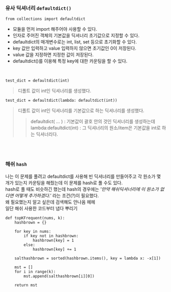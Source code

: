### 유사 딕셔너리 `defaultdict()`

`from collections import defaultdict` <br>
- 모듈을 먼저 import 해주어야 사용할 수 있다.
- 인자로 주어진 객체의 기본값을 딕셔너리 초기값으로 지정할 수 있다.
- defaultdict의 매개변수로는 int, list, set 등으로 초기화할 수 있다.
- key 값만 입력하고 value 입력하지 않으면 초기값인 0이 저장된다.
- value 값을 지정하면 지정한 값이 저장된다.
- defaultdict()를 이용해 특정 key에 대한 카운팅을 할 수 있다.
<br>

`test_dict = defaultdict(int)` <br>
> 디폴트 값이 int인 딕셔너리를 생성했다.<br>

`test_dict = defaultdict(lambda: defaultdict(int))`

> 디폴트 값이 int인 딕셔너리를 기본값으로 하는 딕셔너리를 생성했다.<br>
>> defaultdict( ... )         : 기본값이 괄호 안의 것인 딕셔너리를 생성하는데<br>
>> lambda:defaultdict(int)    : 그 딕셔너리의 원소/item은 기본값을 int로 하는 딕셔너리다.



<br><br>

### 해쉬 `hash`
나는 이 문제를 풀려고 defaultdict를 사용해 빈 딕셔너리를 만들어주고 각 원소가 몇 개가 있는지 카운팅을 해줬는데 이 문제를 hash로 풀 수도 있다. <br>
hash로 풀 때도 비슷하긴 했는데 hash의 경우에는 *'만약 해쉬딕셔너리에 이 원소가 없다면 어떻게 추가하겠다.'* 라는 조건(?)이 필요했다.<br>
왜 필요했는지 알고 싶은데 검색해도 안나옴 헤헤<br>
일단 해쉬 사용한 코드부터 냅다 뿌리기 

```
def topKFrequent(nums, k):
    hashbrown = {}

    for key in nums:
        if key not in hashbrown:
            hashbrown[key] = 1
        else:
            hashbrown[key] += 1

    salthashbrown = sorted(hashbrown.items(), key = lambda x: -x[1])

    mst = []
    for i in range(k):
        mst.append(salthashbrown[i][0])

    return mst
```
